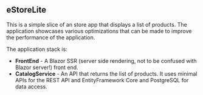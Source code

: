 ## eStoreLite

This is a simple slice of an store app that displays a list of products. The application showcases various optimizations that can be made
to improve the performance of the application. 

The application stack is:

- **FrontEnd** - A Blazor SSR (server side rendering, not to be confused with Blazor server!)  front end.
- **CatalogService** - An API that returns the list of products. It uses minimal APIs for the REST API and EntityFramework Core and PostgreSQL for data access.

